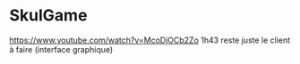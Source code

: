 # SkulGame

https://www.youtube.com/watch?v=McoDjOCb2Zo
1h43 reste juste le client à faire (interface graphique)
